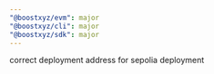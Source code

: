 ```yaml
---
"@boostxyz/evm": major
"@boostxyz/cli": major
"@boostxyz/sdk": major
---
```


correct deployment address for sepolia deployment
